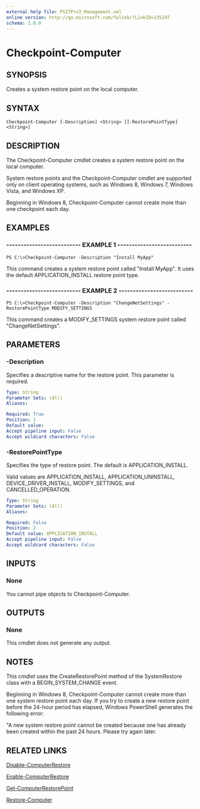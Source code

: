 ```yaml
---
external help file: PSITPro3_Management.xml
online version: http://go.microsoft.com/fwlink/?LinkID=135197
schema: 2.0.0
---
```


# Checkpoint-Computer
## SYNOPSIS
Creates a system restore point on the local computer.

## SYNTAX

```
Checkpoint-Computer [-Description] <String> [[-RestorePointType] <String>]
```

## DESCRIPTION
The Checkpoint-Computer cmdlet creates a system restore point on the local computer.

System restore points and the Checkpoint-Computer cmdlet are supported only on client operating systems, such as Windows 8, Windows 7, Windows Vista, and Windows XP.

Beginning in Windows 8, Checkpoint-Computer cannot create more than one checkpoint each day.

## EXAMPLES

### -------------------------- EXAMPLE 1 --------------------------
```
PS C:\>Checkpoint-Computer -Description "Install MyApp"
```

This command creates a system restore point called "Install MyApp".
It uses the default APPLICATION_INSTALL restore point type.

### -------------------------- EXAMPLE 2 --------------------------
```
PS C:\>Checkpoint-Computer -Description "ChangeNetSettings" -RestorePointType MODIFY_SETTINGS
```

This command creates a MODIFY_SETTINGS system restore point called "ChangeNetSettings".

## PARAMETERS

### -Description
Specifies a descriptive name for the restore point.
This parameter is required.

```yaml
Type: String
Parameter Sets: (All)
Aliases: 

Required: True
Position: 1
Default value: 
Accept pipeline input: False
Accept wildcard characters: False
```

### -RestorePointType
Specifies the type of restore point.
The default is APPLICATION_INSTALL.

Valid values are APPLICATION_INSTALL, APPLICATION_UNINSTALL, DEVICE_DRIVER_INSTALL, MODIFY_SETTINGS, and CANCELLED_OPERATION.

```yaml
Type: String
Parameter Sets: (All)
Aliases: 

Required: False
Position: 2
Default value: APPLICATION_INSTALL
Accept pipeline input: False
Accept wildcard characters: False
```

## INPUTS

### None
You cannot pipe objects to Checkpoint-Computer.

## OUTPUTS

### None
This cmdlet does not generate any output.

## NOTES
This cmdlet uses the CreateRestorePoint method of the SystemRestore class with a BEGIN_SYSTEM_CHANGE event.

Beginning in Windows 8, Checkpoint-Computer cannot create more than one system restore point each day.
If you try to create a new restore point before the 24-hour period has elapsed, Windows PowerShell generates the following error:

"A new system restore point cannot be created because one has already been created within the past 24 hours.
Please try again later.

## RELATED LINKS

[Disable-ComputerRestore](06c5d9de-8a14-449c-b13b-c6793297e3fe)

[Enable-ComputerRestore](47fd013a-d03b-487d-8c7b-17e93f038d1f)

[Get-ComputerRestorePoint](3afe67e8-56bd-4505-b7f6-b822143a28d5)

[Restore-Computer](c570f18d-f1dd-462a-b00b-3eb1d2a81dfc)

